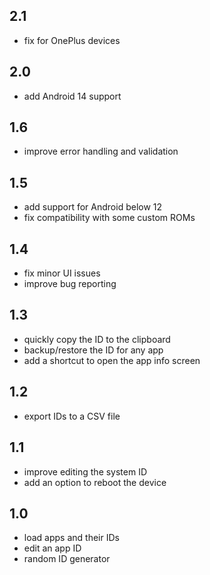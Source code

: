## 2.1
- fix for OnePlus devices

## 2.0 
- add Android 14 support

## 1.6
- improve error handling and validation

## 1.5
- add support for Android below 12
- fix compatibility with some custom ROMs

## 1.4
- fix minor UI issues
- improve bug reporting

## 1.3
- quickly copy the ID to the clipboard
- backup/restore the ID for any app
- add a shortcut to open the app info screen

## 1.2
- export IDs to a CSV file

## 1.1
- improve editing the system ID
- add an option to reboot the device

## 1.0 
- load apps and their IDs
- edit an app ID
- random ID generator
